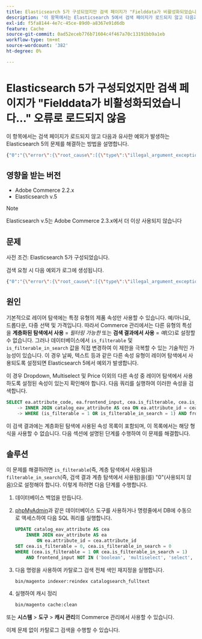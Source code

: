 ```yaml
---
title: Elasticsearch 5가 구성되었지만 검색 페이지가 "Fielddata가 비활성화되었습니다..." 오류로 로드되지 않음
description: '이 항목에서는 Elasticsearch 5에서 검색 페이지가 로드되지 않고 다음과 유사한 예외가 throw되는 문제를 해결하는 방법에 대해 설명합니다.'
exl-id: f5fa8144-4e7c-45ce-89d0-a8367e91d6db
feature: Cache
source-git-commit: 0ad52eceb776b71604c4f467a70c13191bb9a1eb
workflow-type: tm+mt
source-wordcount: '382'
ht-degree: 0%

---
```


# Elasticsearch 5가 구성되었지만 검색 페이지가 &quot;Fielddata가 비활성화되었습니다...&quot; 오류로 로드되지 않음

이 항목에서는 검색 페이지가 로드되지 않고 다음과 유사한 예외가 발생하는 Elasticsearch 5의 문제를 해결하는 방법을 설명합니다.

```bash
{"0":"{\"error\":{\"root_cause\":[{\"type\":\"illegal_argument_exception\",\"reason\":\"Fielddata is disabled on text fields by default. Set fielddata=true on [%attribute_code%]] in order to load fielddata in memory by uninverting the inverted index. Note that this can however use significant memory.\"}].
```

## 영향을 받는 버전

* Adobe Commerce 2.2.x
* Elasticsearch v.5

>[!NOTE]
>
>Elasticsearch v.5는 Adobe Commerce 2.3.x에서 더 이상 사용되지 않습니다

## 문제

사전 조건: Elasticsearch 5가 구성되었습니다.

검색 요청 시 다음 예외가 로그에 생성됩니다.

```bash
{"0":"{\"error\":{\"root_cause\":[{\"type\":\"illegal_argument_exception\",\"reason\":\"Fielddata is disabled on text fields by default. Set fielddata=true on [%attribute_code%]] in order to load fielddata in memory by uninverting the inverted index. Note that this can however use significant memory.\"}].
```

## 원인

기본적으로 레이어 탐색에는 특정 유형의 제품 속성만 사용할 수 있습니다. 예/아니요, 드롭다운, 다중 선택 및 가격입니다. 따라서 Commerce 관리에서는 다른 유형의 특성을 **계층화된 탐색에서 사용** = *필터링 가능한* 또는 **검색 결과에서 사용** = *예*(으)로 설정할 수 없습니다. 그러나 데이터베이스에서 `is_filterable` 및 `is_filterable_in_search` 값을 직접 변경하여 이 제한을 극복할 수 있는 기술적인 가능성이 있습니다. 이 경우 날짜, 텍스트 등과 같은 다른 속성 유형이 레이어 탐색에서 사용되도록 설정되면 Elasticsearch 5에서 예외가 발생합니다.

이 경우 Dropdown, Multiselect 및 Price 이외의 다른 속성 중 레이어 탐색에서 사용하도록 설정된 속성이 있는지 확인해야 합니다. 다음 쿼리를 실행하여 이러한 속성을 검색합니다.

```sql
SELECT ea.attribute_code, ea.frontend_input, cea.is_filterable, cea.is_filterable_in_search FROM eav_attribute AS ea
    -> INNER JOIN catalog_eav_attribute AS cea ON ea.attribute_id = cea.`attribute_id`
    -> WHERE (is_filterable = 1 OR is_filterable_in_search = 1) AND frontend_input NOT IN ('boolean', 'multiselect', 'select', 'price');
```

이 검색 결과에는 계층화된 탐색에 사용된 속성 목록이 포함되며, 이 목록에서는 해당 형식을 사용할 수 없습니다. 다음 섹션에 설명된 단계를 수행하여 이 문제를 해결합니다.

## 솔루션

이 문제를 해결하려면 `is_filterable`(즉, 계층 탐색에서 사용됨)과 `filterable_in_search`(즉, 검색 결과 계층 탐색에서 사용됨)을(를) &quot;0&quot;(사용되지 않음)으로 설정해야 합니다. 이렇게 하려면 다음 단계를 수행합니다.

1. 데이터베이스 백업을 만듭니다.
1. [phpMyAdmin](https://devdocs.magento.com/guides/v2.2/install-gde/prereq/optional.html#install-optional-phpmyadmin)과 같은 데이터베이스 도구를 사용하거나 명령줄에서 DB에 수동으로 액세스하여 다음 SQL 쿼리를 실행합니다.

   ```sql
   UPDATE catalog_eav_attribute AS cea
       INNER JOIN eav_attribute AS ea
           ON ea.attribute_id = cea.attribute_id
   SET cea.is_filterable = 0, cea.is_filterable_in_search = 0
   WHERE (cea.is_filterable = 1 OR cea.is_filterable_in_search = 1)
       AND frontend_input NOT IN ('boolean', 'multiselect', 'select', 'price');
   ```

1. 다음 명령을 사용하여 카탈로그 검색 전체 색인 재지정을 실행합니다.

   ```bash
   bin/magento indexer:reindex catalogsearch_fulltext
   ```

1. 실행하여 캐시 정리

   ```bash
   bin/magento cache:clean
   ```

또는 **시스템** > **도구** > **캐시 관리**&#x200B;의 Commerce 관리에서 사용할 수 있습니다.

이제 문제 없이 카탈로그 검색을 수행할 수 있습니다.
